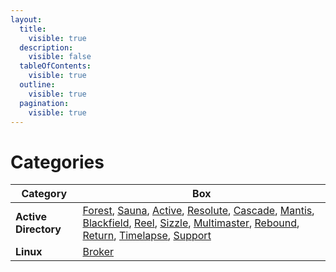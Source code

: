 ```yaml
---
layout:
  title:
    visible: true
  description:
    visible: false
  tableOfContents:
    visible: true
  outline:
    visible: true
  pagination:
    visible: true
---
```


# Categories

<table data-view="cards"><thead><tr><th>Category</th><th>Box</th></tr></thead><tbody><tr><td><strong>Active Directory</strong></td><td><a href="easy/forest.md">Forest</a>, <a href="easy/sauna.md">Sauna</a>, <a href="easy/active.md">Active</a>, <a href="medium/resolute.md">Resolute</a>, <a href="medium/cascade.md">Cascade</a>, <a href="hard/mantis.md">Mantis</a>, <a href="hard/blackfield.md">Blackfield</a>, <a href="hard/reel.md">Reel</a>, <a href="insane/sizzle.md">Sizzle</a>, <a href="insane/multimaster.md">Multimaster</a>, <a href="insane/rebound.md">Rebound</a>, <a href="easy/return.md">Return</a>, <a href="easy/timelapse.md">Timelapse</a>, <a href="easy/support.md">Support</a></td></tr><tr><td><strong>Linux</strong></td><td><a href="easy/broker.md">Broker</a></td></tr></tbody></table>

